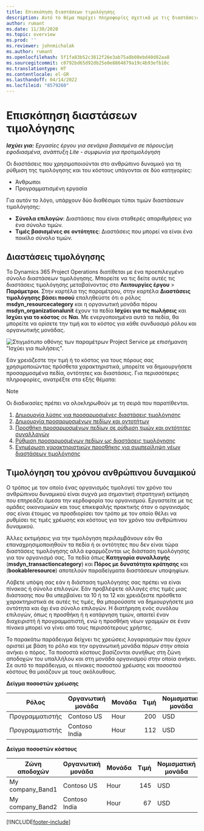 ```yaml
---
title: Επισκόπηση διαστάσεων τιμολόγησης
description: Αυτό το θέμα παρέχει πληροφορίες σχετικά με τις διαστάσεις τιμολόγησης στο Dynamics 365 Project Operations.
author: rumant
ms.date: 11/30/2020
ms.topic: overview
ms.prod: ''
ms.reviewer: johnmichalak
ms.author: rumant
ms.openlocfilehash: 5f1fa83b52c3812f26e3ab75a8b08ebd40d82aa8
ms.sourcegitcommit: c0792bd65d92db25e0e8864879a19c4b93efb10c
ms.translationtype: HT
ms.contentlocale: el-GR
ms.lasthandoff: 04/14/2022
ms.locfileid: "8579260"
---
```

# <a name="pricing-dimensions-overview"></a>Επισκόπηση διαστάσεων τιμολόγησης

_**Ισχύει για:** Εργασίες έργου για σενάρια βασισμένα σε πόρους/μη εφοδιασμένα, ανάπτυξη Lite - συμφωνία για προτιμολόγηση_

Οι διαστάσεις που χρησιμοποιούνται στο ανθρώπινο δυναμικό για τη ρύθμιση της τιμολόγησης και του κόστους υπάγονται σε δύο κατηγορίες:

- Άνθρωποι
- Προγραμματισμένη εργασία

Για αυτόν το λόγο, υπάρχουν δύο διαθέσιμοι τύποι τιμών διαστάσεων τιμολόγησης:

- **Σύνολα επιλογών**: Διαστάσεις που είναι σταθερές απαριθμήσεις για ένα σύνολο τιμών.
- **Τιμές βασισμένες σε οντότητες**: Διαστάσεις που μπορεί να είναι ένα ποικίλο σύνολο τιμών.

## <a name="pricing-dimensions"></a>Διαστάσεις τιμολόγησης

Το Dynamics 365 Project Operations διατίθεται με ένα προεπιλεγμένο σύνολο διαστάσεων τιμολόγησης. Μπορείτε να τις δείτε αυτές τις διαστάσεις τιμολόγησης μεταβαίνοντας στο **Λειτουργίες έργου** > **Παράμετροι**. Στην καρτέλα της παραμέτρου, στην καρτέλα **Διαστάσεις τιμολόγησης βάσει ποσού** επαληθεύστε ότι ο ρόλος **msdyn_resourcecategory** και η οργανωτική μονάδα πόρου **msdyn_organizationalunit** έχουν τα πεδία **Ισχύει για τις πωλήσεις** και **Ισχύει για το κόστος** σε **Ναι**. Με ενεργοποιημένα αυτά τα πεδία, θα μπορείτε να ορίσετε την τιμή και το κόστος για κάθε συνδυασμό ρόλου και οργανωτικής μονάδας.

![Στιγμιότυπο οθόνης των παραμέτρων Project Service με επισήμανση "Ισχύει για πωλήσεις".](media/PS-OOB-parameters.png)

Εάν χρειάζεστε την τιμή ή το κόστος για τους πόρους σας χρησιμοποιώντας πρόσθετα χαρακτηριστικά, μπορείτε να δημιουργήσετε προσαρμοσμένα πεδία, οντότητες και διαστάσεις. Για περισσότερες πληροφορίες, ανατρέξτε στα εξής θέματα: 
  
  > [!NOTE]
  > Οι διαδικασίες πρέπει να ολοκληρωθούν με τη σειρά που παρατίθενται.

1. [Δημιουργία λύσης για προσαρμοσμένες διαστάσεις τιμολόγησης](../sales/create-solution-custompd.md)
2. [Δημιουργία προσαρμοσμένων πεδίων και οντοτήτων](create-custom-fields-entities-pricing-dimensions.md)
3. [Προσθήκη προσαρμοσμένων πεδίων σε ρύθμιση τιμών και οντότητες συναλλαγών ](add-custom-fields-price-setup-transactional-entities.md)
4. [Ρύθμιση προσαρμοσμένων πεδίων ως διαστάσεις τιμολόγησης ](set-up-custom-fields-pricing-dimensions.md)
5. [Ενημέρωση χαρακτηριστικών προσθήκης για συμπερίληψη νέων διαστάσεων τιμολόγησης](update-plugin-attributes-pd.md)


## <a name="pricing-human-resource-time"></a>Τιμολόγηση του χρόνου ανθρώπινου δυναμικού
Ο τρόπος με τον οποίο ένας οργανισμός τιμολογεί τον χρόνο του ανθρώπινου δυναμικού είναι συχνά μια σημαντική στρατηγική εκτίμηση που επηρεάζει άμεσα την κερδοφορία του οργανισμού. Εργαστείτε με τις ομάδες οικονομικών και τους επικεφαλής πρακτικής όταν ο οργανισμός σας είναι έτοιμος να προσδιορίσει τον τρόπο με τον οποίο θέλει να ρυθμίσει τις τιμές χρέωσης και κόστους για τον χρόνο του ανθρώπινου δυναμικού.

Άλλες εκτιμήσεις για την τιμολόγηση περιλαμβάνουν εάν θα επαναχρησιμοποιηθούν τα πεδία ή οι οντότητες που δεν είναι τώρα διαστάσεις τιμολόγησης αλλά εφαρμόζονται ως διάσταση τιμολόγησης για τον οργανισμό σας. Τα πεδία όπως **Κατηγορία συναλλαγής** (**msdyn_transactioncategory**) και **Πόρος με δυνατότητα κράτησης** και (**bookableresource**) αποτελούν παραδείγματα διαστάσεων υποψηφίων. 

Λάβετε υπόψη σας εάν η διάσταση τιμολόγησης σας πρέπει να είναι πίνακας ή σύνολο επιλογών. Εάν προβλέψετε αλλαγές στις τιμές μιας διάστασης που θα υπερβαίνει τα 10 ή τα 12 και χρειάζεστε πρόσθετα χαρακτηριστικά σε αυτές τις τιμές, θα μπορούσατε να δημιουργήσετε μια οντότητα και όχι ένα σύνολο επιλογών. Η διατήρηση ενός συνόλου επιλογών, όπως η προσθήκη ή η κατάργηση τιμών, απαιτεί έναν διαχειριστή ή προγραμματιστή, ενώ η προσθήκη νέων γραμμών σε έναν πίνακα μπορεί να γίνει από τους περισσότερους χρήστες.

Το παρακάτω παράδειγμα δείχνει τις χρεώσεις λογαριασμών που έχουν οριστεί με βάση το ρόλο και την οργανωτική μονάδα πόρων στην οποία ανήκει ο πόρος. Τα ποσοστά κόστους βασίζονται συνήθως στη ζώνη αποδοχών του υπαλλήλου και στη μονάδα οργανισμού στην οποία ανήκει. Σε αυτό το παράδειγμα, οι πίνακες ποσοστού χρέωσης και ποσοστού κόστους θα μοιάζουν με τους ακόλουθους.

**Δείγμα ποσοστών χρέωσης**

| Ρόλος        | Οργανωτική μονάδα    |Μονάδα      |Τιμή      |Νομισματική μονάδα  |
| ------------|-------------|----------|----------:|----------|
| Προγραμματιστής   | Contoso US  |Hour | 200|USD     |
| Προγραμματιστής   | Contoso India |Hour|   112|USD     |


**Δείγμα ποσοστών κόστους**

| Ζώνη αποδοχών     | Οργανωτική μονάδα    |Μονάδα      |Τιμή      |Νομισματική μονάδα  |
| ----------------|-------------|----------|----------:|----------|
| My company_Band1 | Contoso US  |Hour | 145|USD     |
| My company_Band2 | Contoso India |Hour|   67|USD     |


[!INCLUDE[footer-include](../includes/footer-banner.md)]